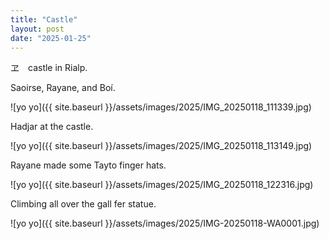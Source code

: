 ```yaml
---
title: "Castle"
layout: post
date: "2025-01-25"
---
```


ヱ　castle in Rialp.

Saoirse, Rayane, and Boí.

![yo yo]({{ site.baseurl }}/assets/images/2025/IMG_20250118_111339.jpg)

Hadjar at the castle.

![yo yo]({{ site.baseurl }}/assets/images/2025/IMG_20250118_113149.jpg)

Rayane made some Tayto finger hats.

![yo yo]({{ site.baseurl }}/assets/images/2025/IMG_20250118_122316.jpg)

Climbing all over the gall fer statue.

![yo yo]({{ site.baseurl }}/assets/images/2025/IMG-20250118-WA0001.jpg)
